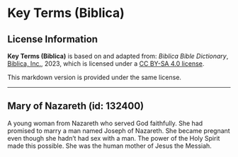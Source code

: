 # Key Terms (Biblica)

## License Information

**Key Terms (Biblica)** is based on and adapted from: _Biblica Bible Dictionary_, [Biblica, Inc.](https://www.biblica.com/), 2023, which is licensed under a [CC BY-SA 4.0 license](https://creativecommons.org/licenses/by-sa/4.0/legalcode.en).

This markdown version is provided under the same license.



--------------------------------

## Mary of Nazareth (id: 132400)

A young woman from Nazareth who served God faithfully. She had promised to marry a man named Joseph of Nazareth. She became pregnant even though she hadn’t had sex with a man. The power of the Holy Spirit made this possible. She was the human mother of Jesus the Messiah.


